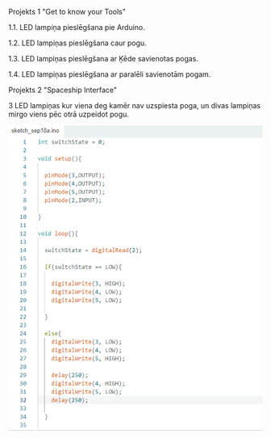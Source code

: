 

Projekts 1 "Get to know your Tools"

1.1. LED lampiņa pieslēgšana pie Arduino.

1.2. LED lampiņas pieslēgšana caur pogu.

1.3. LED lampiņas pieslēgšana ar Ķēde savienotas pogas.

1.4. LED lampiņas pieslēgšana ar paralēli savienotām pogam.

Projekts 2 "Spaceship Interface" 

3 LED lampiņas kur viena deg kamēr nav uzspiesta poga, un divas lampiņas mirgo viens pēc otrā uzpeidot pogu.

![projekts1-1](https://github.com/23DP2MPels/Arduino_DP2-2_MP/blob/master/images/ArDuino_project_2_code.png)
